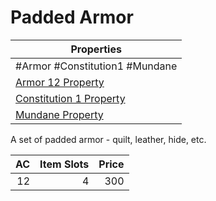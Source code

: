 # Padded Armor

| Properties                                                                      |
| ------------------------------------------------------------------------------- |
| #Armor #Constitution1 #Mundane                                                  |
| [Armor 12 Property](../Armor%20Properties/Armor%20X%20Property.md)              |
| [Constitution 1 Property](../Armor%20Properties/Constitution%20X%20Property.md) |
| [Mundane Property](../../../Material%20Properties/Mundane%20Property.md)        |
A set of padded armor - quilt, leather, hide, etc.

|  AC | Item Slots | Price |
| --: | ---------: | ----: |
|  12 |          4 |   300 |
